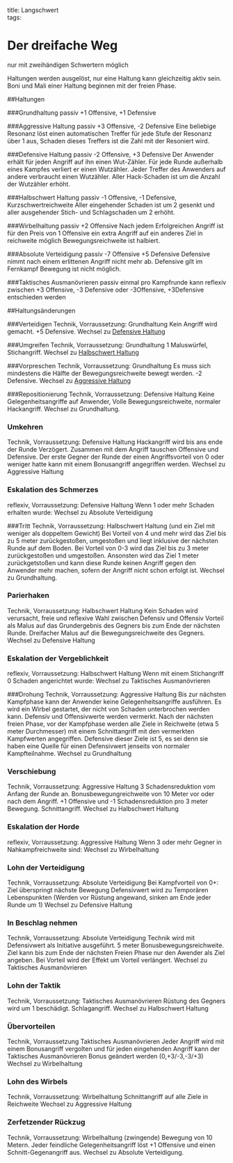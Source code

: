 title: Langschwert  
tags:   
# Der dreifache Wegnur mit zweihändigen Schwertern möglichHaltungen werden ausgelöst, nur eine Haltung kann gleichzeitig aktiv sein. Boni und Mali einer Haltung beginnen mit der freien Phase.##Haltungen###Grundhaltungpassiv+1 Offensive, +1 Defensive###Aggressive Haltungpassiv+3 Offensive, -2 DefensiveEine beliebige Resonanz löst einen automatischen Treffer für jede Stufe der Resonanz über 1 aus, Schaden dieses Treffers ist die Zahl mit der Resoniert wird.###Defensive Haltungpassiv-2 Offensive, +3 DefensiveDer Anwender erhält für jeden Angriff auf ihn einen Wut-Zähler. Für jede Runde außerhalb eines Kampfes verliert er einen Wutzähler. Jeder Treffer des Anwenders auf andere verbraucht einen Wutzähler. Aller Hack-Schaden ist um die Anzahl der Wutzähler erhöht.###Halbschwert Haltungpassiv-1 Offensive, -1 Defensive, KurzschwertreichweiteAller eingehender Schaden ist um 2 gesenkt und aller ausgehender Stich- und Schlagschaden um 2 erhöht.###Wirbelhaltungpassiv+2 OffensiveNach jedem Erfolgreichen Angriff ist für den Preis von 1 Offensive ein extra Angriff auf ein anderes Ziel in reichweite möglichBewegungsreichweite ist halbiert.###Absolute Verteidigungpassiv-7 Offensive +5 DefensiveDefensive nimmt nach einem erlittenen Angriff nicht mehr ab.Defensive gilt im FernkampfBewegung ist nicht möglich.###Taktisches Ausmanövrierenpassiveinmal pro Kampfrunde kann reflexivzwischen +3 Offensive, -3 Defensive oder -3Offensive, +3Defensive entschieden werden##Haltungsänderungen###VerteidigenTechnik, Vorraussetzung: GrundhaltungKein Angriff wird gemacht. +5 Defensive. Wechsel zu [Defensive Haltung](longsword#defensivehaltung)###Umgreifen Technik, Vorraussetzung: Grundhaltung1 Maluswürfel, Stichangriff. Wechsel zu [Halbschwert Haltung](longsword#halbschwerthaltung)###VorpreschenTechnik, Vorraussetzung: GrundhaltungEs muss sich mindestens die Hälfte der Bewegungsreichweite bewegt werden. -2 Defensive. Wechsel zu [Aggressive Haltung](longsword#aggressivehaltung)###RepositionierungTechnik, Vorraussetzung: Defensive HaltungKeine Gelegenheitsangriffe auf Anwender, Volle Bewegungsreichweite, normaler Hackangriff.Wechsel zu Grundhaltung.### UmkehrenTechnik, Vorraussetzung: Defensive HaltungHackangriff wird bis ans ende der Runde Verzögert.Zusammen mit dem Angriff tauschen Offensive und Defensive.Der erste Gegner der Runde der einen Angriffsvorteil von 0 oder weniger hatte kann mit einem Bonusangriff angegriffen werden.Wechsel zu Aggressive Haltung### Eskalation des Schmerzesreflexiv, Vorraussetzung: Defensive HaltungWenn 1 oder mehr Schaden erhalten wurde:Wechsel zu Absolute Verteidigung###TrittTechnik, Vorraussetzung: Halbschwert Haltung (und ein Ziel mit weniger als doppeltem Gewicht)Bei Vorteil von 4 und mehr wird das Ziel bis zu 5 meter zurückgestoßen, umgestoßen und liegt inklusive der nächsten Runde auf dem Boden. Bei Vorteil von 0-3 wird das Ziel bis zu 3 meter zurückgestoßen und umgestoßen.Ansonsten wird das Ziel 1 meter zurückgetstoßen und kann diese Runde keinen Angriff gegen den Anwender mehr machen, sofern der Angriff nicht schon erfolgt ist.Wechsel zu Grundhaltung.### ParierhakenTechnik, Vorraussetzung: Halbschwert Haltung Kein Schaden wird verursacht, freie und reflexive Wahl zwischen Defensiv und Offensiv Vorteil als Malus auf das Grundergebnis des Gegners bis zum Ende der nächsten Runde. Dreifacher Malus auf die Bewegungsreichweite des Gegners.Wechsel zu Defensive Haltung### Eskalation der Vergeblichkeitreflexiv, Vorraussetzung: Halbschwert Haltung Wenn mit einem Stichangriff 0 Schaden angerichtet wurde:Wechsel zu Taktisches Ausmanövrieren###DrohungTechnik, Vorraussetzung: Aggressive HaltungBis zur nächsten Kampfphase kann der Anwender keine Gelegenheitsangriffe ausführen.Es wird ein Wirbel gestartet, der nicht von Schaden unterbrochen werden kann. Defensiv und Offensivwerte werden vermerkt. Nach der nächsten freien Phase, vor der Kampfphase werden alle Ziele in Reichweite (etwa 5 meter Durchmesser) mit einem Schnittangriff mit den vermerkten Kampfwerten angegriffen. Defensive dieser Ziele ist 5, es sei denn sie haben eine Quelle für einen Defensivwert jenseits von normaler Kampfteilnahme.Wechsel zu Grundhaltung### VerschiebungTechnik, Vorraussetzung: Aggressive Haltung3 Schadensreduktion vom Anfang der Runde an.Bonusbewegungreichweite von 10 Meter vor oder nach dem Angriff. +1 Offensive und -1 Schadensreduktion pro 3 meter Bewegung. Schnittangriff. Wechsel zu Halbschwert Haltung### Eskalation der Hordereflexiv, Vorraussetzung: Aggressive HaltungWenn 3 oder mehr Gegner in Nahkampfreichweite sind:Wechsel zu Wirbelhaltung### Lohn der VerteidigungTechnik, Vorraussetzung: Absolute VerteidigungBei Kampfvorteil von 0+: Ziel überspringt nächste BewegungDefensivwert wird zu Temporären Lebenspunkten (Werden vor Rüstung angewand, sinken am Ende jeder Runde um 1)Wechsel zu Defensive Haltung### In Beschlag nehmenTechnik, Vorraussetzung: Absolute VerteidigungTechnik wird mit Defensivwert als Initiative ausgeführt.5 meter Bonusbewegungsreichweite. Ziel kann bis zum Ende der nächsten Freien Phase nur den Awender als Ziel angeben.Bei Vorteil wird der Effekt um Vorteil verlängert.Wechsel zu Taktisches Ausmanövrieren### Lohn der TaktikTechnik, Vorraussetzung: Taktisches AusmanövrierenRüstung des Gegners wird um 1 beschädigt.Schlagangriff. Wechsel zu Halbschwert Haltung### ÜbervorteilenTechnik, Vorraussetzung Taktisches AusmanövrierenJeder Angriff wird mit einem Bonusangriff vergolten und für jeden eingehenden Angriff kann der Taktisches Ausmanövrieren Bonus geändert werden (0,+3/-3,-3/+3)Wechsel zu Wirbelhaltung### Lohn des WirbelsTechnik, Vorraussetzung: WirbelhaltungSchnittangriff auf alle Ziele in ReichweiteWechsel zu Aggressive Haltung### Zerfetzender RückzugTechnik, Vorraussetzung: Wirbelhaltung(zwingende) Bewegung von 10 Metern. Jeder feindliche Gelegenheitsangriff löst +1 Offensive und einen Schnitt-Gegenangriff aus.Wechsel zu Absolute Verteidigung.